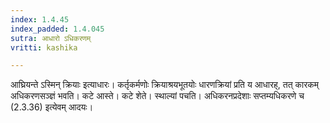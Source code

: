 ```yaml
---
index: 1.4.45
index_padded: 1.4.045
sutra: आधारो ऽधिकरणम्
vritti: kashika

---
```

आघ्रियन्ते ऽस्मिन् क्रियाः इत्याधारः। कर्तृकर्मणोः क्रियाश्रयभूतयोः धारणक्रियां प्रति य आधारह्, तत् कारकम् अधिकरणसञ्ज्ञं भवति। कटे आस्ते। कटे शेते। स्थाल्यां पचति। अधिकरनप्रदेशाः सप्तम्यधिकरणे च (2.3.36) इत्येवम् आदयः।